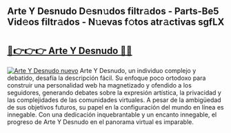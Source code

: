 ## Arte Y Desnudo D𝚎sn𝚞dos filtr𝚊dos - Parts-Be5 Vid𝚎os filtr𝚊dos - N𝚞evas f𝚘tos atr𝚊ctivas sgfLX

# <h2><a href="http://mb5im1.tromn.icu/?c=Arte+Y+Desnudo">🔗👉👉👉 Arte Y Desnudo 🔗🔗</a></h2>

[![Arte Y Desnudo nuevo](https://i.imgur.com/pEAQMta.gif)](http://mb5im1.tromn.icu/?c=Arte+Y+Desnudo)
Arte Y Desnudo, un individuo complejo y debatido, desafía la descripción fácil. Su enfoque poco ortodoxo para construir una personalidad web ha magnetizado y ofendido a los seguidores, generando debates sobre la expresión artística, la privacidad y las complejidades de las comunidades virtuales. A pesar de la ambigüedad de sus objetivos futuros, su papel en la configuración del mundo en línea es innegable. Con una dedicación inquebrantable y un encanto innegable, el progreso de Arte Y Desnudo en el panorama virtual es imparable.
